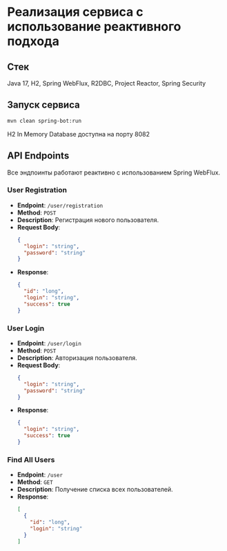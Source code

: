 # Реализация сервиса с использование реактивного подхода

## Стек

Java 17, H2, Spring WebFlux, R2DBC, Project Reactor, Spring Security

## Запуск сервиса

```bash
mvn clean spring-bot:run
```

H2 In Memory Database доступна на порту 8082

## API Endpoints

Все эндпоинты работают реактивно с использованием Spring WebFlux.

### User Registration

- **Endpoint**: `/user/registration`
- **Method**: `POST`
- **Description**: Регистрация нового пользователя.
- **Request Body**:
    ```json
    {
      "login": "string",
      "password": "string"
    }
    ```
- **Response**:
    ```json
    {
      "id": "long",
      "login": "string",
      "success": true
    }
    ```

### User Login

- **Endpoint**: `/user/login`
- **Method**: `POST`
- **Description**: Авторизация пользователя.
- **Request Body**:
    ```json
    {
      "login": "string",
      "password": "string"
    }
    ```
- **Response**:
    ```json
    {
      "login": "string",
      "success": true
    }
    ```

### Find All Users

- **Endpoint**: `/user`
- **Method**: `GET`
- **Description**: Получение списка всех пользователей.
- **Response**:
    ```json
    [
      {
        "id": "long",
        "login": "string"
      }
    ]
    ```
